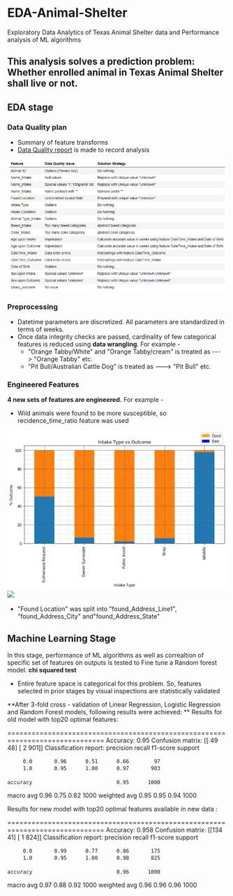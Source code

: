 # EDA-Animal-Shelter
Exploratory Data Analytics of Texas Animal Shelter data and Performance analysis of ML algorithms

## This analysis solves a prediction problem: Whether enrolled animal in Texas Animal Shelter shall live or not.

## EDA stage

### Data Quality plan 
* Summary of feature transforms
* [Data Quality report](https://github.com/RasikKane/EDA-Animal-Shelter/blob/master/Data_Quality_Plan.pdf) is made to record analysis
<img src="images/summary.PNG"> 

### Preprocessing
* Datetime parameters are discretized. All parameters are standardized in terms of weeks.
* Once data integrity checks are passed, cardinality of few categorical features is reduced using **data wrangling**. For example -
   * "Orange Tabby/White" and "Orange Tabby/cream" is treated as --->  "Orange Tabby" etc.
   * "Pit Bull/Australian Cattle Dog" is treated as --->  "Pit Bull" etc.

### Engineered Features
**4 new sets of features are engineered.** For example -
* Wild animals were found to be more susceptible, so recidence_time_ratio feature was used
<img src="images/output_48_3.png"> 

   <!-- $Target\ Variable\ \alpha\  \frac{Time\ in\ Outer\ World}{Time\ in\ Shelter}$ --> <img src="https://render.githubusercontent.com/render/math?math=Target%5C%20Variable%5C%20%5Calpha%5C%20%20%5Cfrac%7BTime%5C%20in%5C%20Outer%5C%20World%7D%7BTime%5C%20in%5C%20Shelter%7D"> <br>
* "Found Location" was split into "found_Address_Line1", "found_Address_City" and"found_Address_State"

## Machine Learning Stage
In this stage, performance of ML algorithms as well as correaltion of specific set of features on outputs is tested to Fine tune a Random forest model. 
**chi squared test**<br>
* Entire feature space is categorical for this problem. So, features selected in prior stages by visual inspections are statistically validated

**After 3-fold cross - validation of Linear Regression, Logistic Regression and Random Forest models, following results were achieved: **
Results for old model with top20 optimal features:

==============================================================================
Accuracy:  0.95
Confusion matrix: 
 [[ 49  48]
 [  2 901]]
Classification report:
                precision    recall  f1-score   support

         0.0       0.96      0.51      0.66        97
         1.0       0.95      1.00      0.97       903

    accuracy                           0.95      1000
   macro avg       0.96      0.75      0.82      1000
weighted avg       0.95      0.95      0.94      1000

Results for new model with top20 optimal features available in new data :

==============================================================================
Accuracy:  0.958
Confusion matrix: 
 [[134  41]
 [  1 824]]
Classification report:
                precision    recall  f1-score   support

         0.0       0.99      0.77      0.86       175
         1.0       0.95      1.00      0.98       825

    accuracy                           0.96      1000
   macro avg       0.97      0.88      0.92      1000
weighted avg       0.96      0.96      0.96      1000
